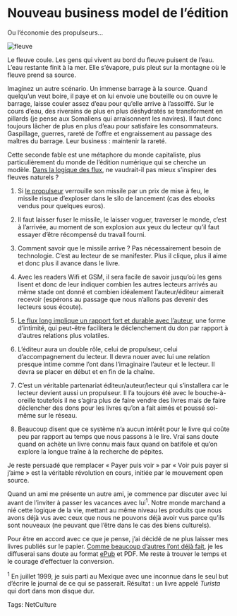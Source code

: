 # Nouveau business model de l&#8217;édition

Ou l’économie des propulseurs…

![fleuve](http://blog.tcrouzet.comhttps://tcrouzet.com/images_tc/2009/08/fleuve1.jpg)

Le fleuve coule. Les gens qui vivent au bord du fleuve puisent de l’eau. L’eau restante finit à la mer. Elle s’évapore, puis pleut sur la montagne où le fleuve prend sa source.<span id="more-8912"></span>

Imaginez un autre scénario. Un immense barrage à la source. Quand quelqu’un veut boire, il paye et on lui envoie une bouteille ou on ouvre le barrage, laisse couler assez d’eau pour qu’elle arrive à l’assoiffé. Sur le cours d’eau, des riverains de plus en plus déshydratés se transforment en pillards (je pense aux Somaliens qui arraisonnent les navires). Il faut donc toujours lâcher de plus en plus d’eau pour satisfaire les consommateurs. Gaspillage, guerres, rareté de l’offre et engraissement au passage des maîtres du barrage. Leur business : maintenir la rareté.

Cette seconde fable est une métaphore du monde capitaliste, plus particulièrement du monde de l’édition numérique qui se cherche un modèle. [Dans la logique des flux](http://blog.tcrouzet.com/tag/flux/), ne vaudrait-il pas mieux s’inspirer des fleuves naturels ?

1. Si [le propulseur](http://blog.tcrouzet.com/2009/08/17/vers-un-web-sans-site-web/) verrouille son missile par un prix de mise à feu, le missile risque d’exploser dans le silo de lancement (cas des ebooks vendus pour quelques euros).

2. Il faut laisser fuser le missile, le laisser voguer, traverser le monde, c’est à l’arrivée, au moment de son explosion aux yeux du lecteur qu’il faut essayer d’être récompensé du travail fourni.

3. Comment savoir que le missile arrive ? Pas nécessairement besoin de technologie. C’est au lecteur de se manifester. Plus il clique, plus il aime et donc plus il avance dans le livre.

4. Avec les readers Wifi et GSM, il sera facile de savoir jusqu’où les gens lisent et donc de leur indiquer combien les autres lecteurs arrivés au même stade ont donné et combien idéalement l’auteur/éditeur aimerait recevoir (espérons au passage que nous n’allons pas devenir des lecteurs sous écoute).

5. [Le flux long implique un rapport fort et durable avec l’auteur](http://blog.tcrouzet.com/2009/08/26/le-livre-echappera-pas-aux-flux/), une forme d’intimité, qui peut-être facilitera le déclenchement du don par rapport à d’autres relations plus volatiles.

6. L’éditeur aura un double rôle, celui de propulseur, celui d’accompagnement du lecteur. Il devra nouer avec lui une relation presque intime comme l’ont dans l’imaginaire l’auteur et le lecteur. Il devra se placer en début et en fin de la chaîne.

7. C’est un véritable partenariat éditeur/auteur/lecteur qui s’installera car le lecteur devient aussi un propulseur. Il l’a toujours été avec le bouche-à-oreille toutefois il ne s’agira plus de faire vendre des livres mais de faire déclencher des dons pour les livres qu’on a fait aimés et poussé soi-même sur le réseau.

8. Beaucoup disent que ce système n’a aucun intérêt pour le livre qui coûte peu par rapport au temps que nous passons à le lire. Vrai sans doute quand on achète un livre connu mais faux quand on batifole et qu’on explore la longue traîne à la recherche de pépites.

Je reste persuadé que remplacer « Payer puis voir » par « Voir puis payer si j’aime » est la véritable révolution en cours, initiée par le mouvement open source.

Quand un ami me présente un autre ami, je commence par discuter avec lui avant de l’inviter à passer les vacances avec lui<sup>1</sup>. Notre monde marchand a nié cette logique de la vie, mettant au même niveau les produits que nous avons déjà vus avec ceux que nous ne pouvons déjà avoir vus parce qu’ils sont nouveaux (ne peuvant que l’être dans le cas des biens culturels).

Pour être en accord avec ce que je pense, j’ai décidé de ne plus laisser mes livres publiés sur le papier. [Comme beaucoup d’autres l’ont déjà fait](http://www.guardian.co.uk/technology/2009/aug/18/free-ebooks-cory-doctorow?showallcomments=true), je les diffuserai sans doute au format [ePub](http://en.wikipedia.org/wiki/EPUB) et PDF. Me reste à trouver le temps et le courage d’effectuer la conversion.

<sup>1</sup> En juillet 1999, je suis parti au Mexique avec une inconnue dans le seul but d’écrire le journal de ce qui se passerait. Résultat : un livre appelé *Turista* qui dort dans mon disque dur.

Tags: NetCulture